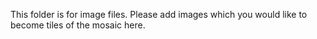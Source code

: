 This folder is for image files. Please add images which you would like to become tiles of the mosaic here.